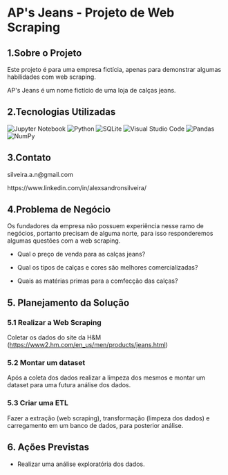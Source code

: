 # AP's Jeans - Projeto de Web Scraping

## 1.Sobre o Projeto

Este projeto é para uma empresa fictícia, apenas para demonstrar algumas habilidades com web scraping.

AP's Jeans é um nome fictício de uma loja de calças jeans.

## 2.Tecnologias Utilizadas

![Jupyter Notebook](https://img.shields.io/badge/jupyter-%23FA0F00.svg?style=for-the-badge&logo=jupyter&logoColor=white)
![Python](https://img.shields.io/badge/python-3670A0?style=for-the-badge&logo=python&logoColor=ffdd54)
![SQLite](https://img.shields.io/badge/sqlite-%2307405e.svg?style=for-the-badge&logo=sqlite&logoColor=white)
![Visual Studio Code](https://img.shields.io/badge/Visual%20Studio%20Code-0078d7.svg?style=for-the-badge&logo=visual-studio-code&logoColor=white)
![Pandas](https://img.shields.io/badge/pandas-%23150458.svg?style=for-the-badge&logo=pandas&logoColor=white)
![NumPy](https://img.shields.io/badge/numpy-%23013243.svg?style=for-the-badge&logo=numpy&logoColor=white)

## 3.Contato

  <p>silveira.a.n@gmail.com<p>
  <p>https://www.linkedin.com/in/alexsandronsilveira/<p>

## 4.Problema de Negócio

Os fundadores da empresa não possuem experiência nesse ramo de negócios, portanto precisam de alguma norte, para isso responderemos algumas questões com a web scraping.
    
  * Qual o preço de venda para as calças jeans?
    
  * Qual os tipos de calças e cores são melhores comercializadas?
    
  * Quais as matérias primas para a comfecção das calças?    
    
## 5. Planejamento da Solução

### 5.1 Realizar a Web Scraping

Coletar os dados do site da H&M (https://www2.hm.com/en_us/men/products/jeans.html)

### 5.2 Montar um dataset
    
Após a coleta dos dados realizar a limpeza dos mesmos e montar um dataset para uma futura análise dos dados.
    
### 5.3 Criar uma ETL
    
Fazer a extração (web scraping), transformação (limpeza dos dados) e carregamento em um banco de dados, para posterior análise.

    
## 6. Ações Previstas
    
* Realizar uma análise exploratória dos dados.

